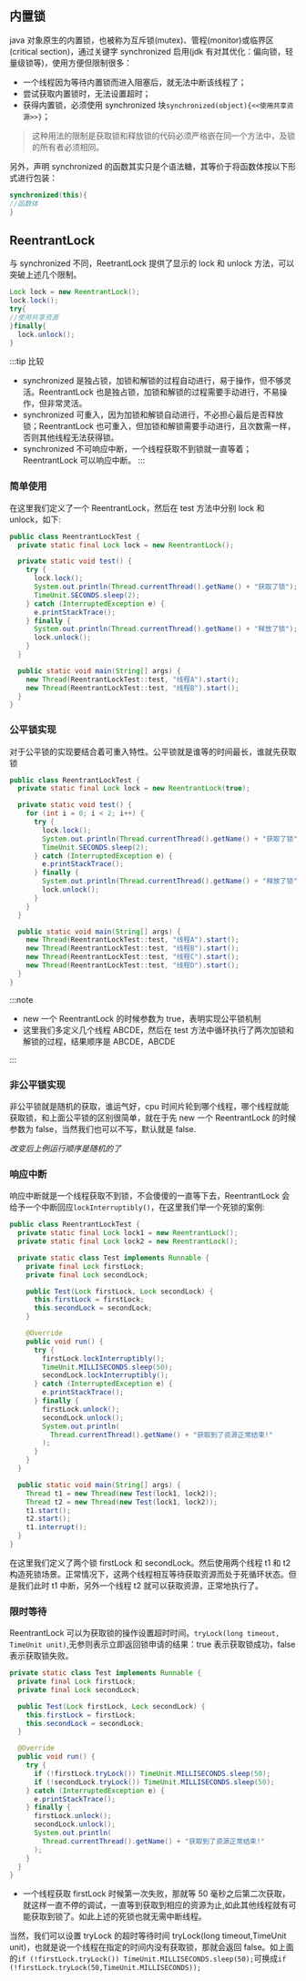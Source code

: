 ## 内置锁

java 对象原生的内置锁，也被称为互斥锁(mutex)、管程(monitor)或临界区(critical section)，通过关键字 synchronized 启用(jdk 有对其优化：偏向锁，轻量级锁等)，使用方便但限制很多：

- 一个线程因为等待内置锁而进入阻塞后，就无法中断该线程了；
- 尝试获取内置锁时，无法设置超时；
- 获得内置锁，必须使用 synchronized 块`synchronized(object){<<使用共享资源>>}`；

> 这种用法的限制是获取锁和释放锁的代码必须严格嵌在同一个方法中，及锁的所有者必须相同。

另外，声明 synchronized 的函数其实只是个语法糖，其等价于将函数体按以下形式进行包装：

```java
synchronized(this){
//函数体
}
```

## ReentrantLock

与 synchronized 不同，ReetrantLock 提供了显示的 lock 和 unlock 方法，可以突破上述几个限制。

```java
Lock lock = new ReentrantLock();
lock.lock();
try{
//使用共享资源
}finally{
  lock.unlock();
}
```

:::tip 比较

- synchronized 是独占锁，加锁和解锁的过程自动进行，易于操作，但不够灵活。ReentrantLock 也是独占锁，加锁和解锁的过程需要手动进行，不易操作，但非常灵活。
- synchronized 可重入，因为加锁和解锁自动进行，不必担心最后是否释放锁；ReentrantLock 也可重入，但加锁和解锁需要手动进行，且次数需一样，否则其他线程无法获得锁。
- synchronized 不可响应中断，一个线程获取不到锁就一直等着；ReentrantLock 可以响应中断。
  :::

### 简单使用

在这里我们定义了一个 ReentrantLock，然后在 test 方法中分别 lock 和 unlock，如下:

```java
public class ReentrantLockTest {
  private static final Lock lock = new ReentrantLock();

  private static void test() {
    try {
      lock.lock();
      System.out.println(Thread.currentThread().getName() + "获取了锁");
      TimeUnit.SECONDS.sleep(2);
    } catch (InterruptedException e) {
      e.printStackTrace();
    } finally {
      System.out.println(Thread.currentThread().getName() + "释放了锁");
      lock.unlock();
    }
  }

  public static void main(String[] args) {
    new Thread(ReentrantLockTest::test, "线程A").start();
    new Thread(ReentrantLockTest::test, "线程B").start();
  }
}
```

### 公平锁实现

对于公平锁的实现要结合着可重入特性。公平锁就是谁等的时间最长，谁就先获取锁

```java
public class ReentrantLockTest {
  private static final Lock lock = new ReentrantLock(true);

  private static void test() {
    for (int i = 0; i < 2; i++) {
      try {
        lock.lock();
        System.out.println(Thread.currentThread().getName() + "获取了锁");
        TimeUnit.SECONDS.sleep(2);
      } catch (InterruptedException e) {
        e.printStackTrace();
      } finally {
        System.out.println(Thread.currentThread().getName() + "释放了锁");
        lock.unlock();
      }
    }
  }

  public static void main(String[] args) {
    new Thread(ReentrantLockTest::test, "线程A").start();
    new Thread(ReentrantLockTest::test, "线程B").start();
    new Thread(ReentrantLockTest::test, "线程C").start();
    new Thread(ReentrantLockTest::test, "线程D").start();
  }
}
```

:::note

- new 一个 ReentrantLock 的时候参数为 true，表明实现公平锁机制
- 这里我们多定义几个线程 ABCDE，然后在 test 方法中循环执行了两次加锁和解锁的过程，结果顺序是 ABCDE，ABCDE

:::

### 非公平锁实现

非公平锁就是随机的获取，谁运气好，cpu 时间片轮到哪个线程，哪个线程就能获取锁，和上面公平锁的区别很简单，就在于先 new 一个 ReentrantLock 的时候参数为 false，当然我们也可以不写，默认就是 false.

_改变后上例运行顺序是随机的了_

### 响应中断

响应中断就是一个线程获取不到锁，不会傻傻的一直等下去，ReentrantLock 会给予一个中断回应`lockInterruptibly()`，在这里我们举一个死锁的案例:

```java
public class ReentrantLockTest {
  private static final Lock lock1 = new ReentrantLock();
  private static final Lock lock2 = new ReentrantLock();

  private static class Test implements Runnable {
    private final Lock firstLock;
    private final Lock secondLock;

    public Test(Lock firstLock, Lock secondLock) {
      this.firstLock = firstLock;
      this.secondLock = secondLock;
    }

    @Override
    public void run() {
      try {
        firstLock.lockInterruptibly();
        TimeUnit.MILLISECONDS.sleep(50);
        secondLock.lockInterruptibly();
      } catch (InterruptedException e) {
        e.printStackTrace();
      } finally {
        firstLock.unlock();
        secondLock.unlock();
        System.out.println(
          Thread.currentThread().getName() + "获取到了资源正常结束!"
        );
      }
    }
  }

  public static void main(String[] args) {
    Thread t1 = new Thread(new Test(lock1, lock2));
    Thread t2 = new Thread(new Test(lock1, lock2));
    t1.start();
    t2.start();
    t1.interrupt();
  }
}
```

在这里我们定义了两个锁 firstLock 和 secondLock。然后使用两个线程 t1 和 t2 构造死锁场景。正常情况下，这两个线程相互等待获取资源而处于死循环状态。但是我们此时 t1 中断，另外一个线程 t2 就可以获取资源，正常地执行了。

### 限时等待

ReentrantLock 可以为获取锁的操作设置超时时间。`tryLock(long timeout, TimeUnit unit)`,无参则表示立即返回锁申请的结果：true 表示获取锁成功，false 表示获取锁失败。

```java
private static class Test implements Runnable {
  private final Lock firstLock;
  private final Lock secondLock;

  public Test(Lock firstLock, Lock secondLock) {
    this.firstLock = firstLock;
    this.secondLock = secondLock;
  }

  @Override
  public void run() {
    try {
      if (!firstLock.tryLock()) TimeUnit.MILLISECONDS.sleep(50);
      if (!secondLock.tryLock()) TimeUnit.MILLISECONDS.sleep(50);
    } catch (InterruptedException e) {
      e.printStackTrace();
    } finally {
      firstLock.unlock();
      secondLock.unlock();
      System.out.println(
        Thread.currentThread().getName() + "获取到了资源正常结束!"
      );
    }
  }
}
```

- 一个线程获取 firstLock 时候第一次失败，那就等 50 毫秒之后第二次获取，就这样一直不停的调试，一直等到获取到相应的资源为止,如此其他线程就有可能获取到锁了。如此上述的死锁也就无需中断线程。

当然，我们可以设置 tryLock 的超时等待时间 tryLock(long timeout,TimeUnit unit)，也就是说一个线程在指定的时间内没有获取锁，那就会返回 false。如上面的`if (!firstLock.tryLock()) TimeUnit.MILLISECONDS.sleep(50);`可换成`if (!firstLock.tryLock(50,TimeUnit.MILLISECONDS));`
